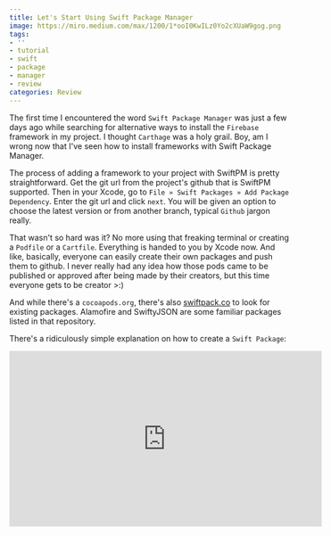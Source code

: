 ```yaml
---
title: Let's Start Using Swift Package Manager
image: https://miro.medium.com/max/1200/1*ooI0KwILz0Yo2cXUaW9gog.png
tags:
- ''
- tutorial
- swift
- package
- manager
- review
categories: Review
---
```


The first time I encountered the word `Swift Package Manager` was just a few days ago while searching for alternative ways to install the `Firebase` framework in my project. I thought `Carthage` was a holy grail. Boy, am I wrong now that I've seen how to install frameworks with Swift Package Manager.

The process of adding a framework to your project with SwiftPM is pretty straightforward. Get the git url from the project's github that is SwiftPM supported. Then in your Xcode, go to `File » Swift Packages » Add Package Dependency`. Enter the git url and click `next`. You will be given an option to choose the latest version or from another branch, typical `Github` jargon really.

That wasn't so hard was it? No more using that freaking terminal or creating a `Podfile` or a `Cartfile`. Everything is handed to you by Xcode now. And like, basically, everyone can easily create their own packages and push them to github. I never really had any idea how those pods came to be published or approved after being made by their creators, but this time everyone gets to be creator >:)

And while there's a `cocoapods.org`, there's also [swiftpack.co][spm] to look for existing packages. Alamofire and SwiftyJSON are some familiar packages listed in that repository.

There's a ridiculously simple explanation on how to create a `Swift Package`:

<iframe width="560" height="315" src="https://www.youtube.com/embed/xu9oeCAS8aA" frameborder="0" allow="accelerometer; autoplay; encrypted-media; gyroscope; picture-in-picture" allowfullscreen></iframe>

[spm]: https://swiftpack.co/
